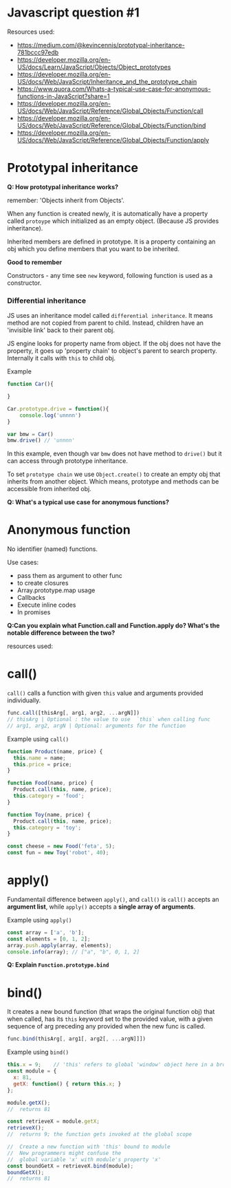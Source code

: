 # Javascript question #1

Resources used:
- https://medium.com/@kevincennis/prototypal-inheritance-781bccc97edb
- https://developer.mozilla.org/en-US/docs/Learn/JavaScript/Objects/Object_prototypes
- https://developer.mozilla.org/en-US/docs/Web/JavaScript/Inheritance_and_the_prototype_chain
- https://www.quora.com/Whats-a-typical-use-case-for-anonymous-functions-in-JavaScript?share=1
- https://developer.mozilla.org/en-US/docs/Web/JavaScript/Reference/Global_Objects/Function/call
- https://developer.mozilla.org/en-US/docs/Web/JavaScript/Reference/Global_Objects/Function/bind
- https://developer.mozilla.org/en-US/docs/Web/JavaScript/Reference/Global_Objects/Function/apply

# Prototypal inheritance

**Q: How prototypal inheritance works?**

remember: 'Objects inherit from Objects'.

When any function is created newly, it is automatically have a property called `protoype` which initialized as an empty object. (Because JS provides inheritance).

Inherited members are defined in prototype. It is a property containing an obj which you define members that you want to be inherited.

**Good to remember**

Constructors - any time see `new` keyword, following function is used as a constructor.

### Differential inheritance

JS uses an inheritance model called `differential inheritance`. It means method are not copied from parent to child. Instead, children have an 'invisible link' back to their parent obj.

JS engine looks for property name from object. If the obj does not have the property, it goes up 'property chain' to object's parent to search property. Internally it calls with `this` to child obj.

Example

```js
function Car(){

}

Car.prototype.drive = function(){
    console.log('unnnn')
}

var bmw = Car()
bmw.drive() // 'unnnn'

```

In this example, even though var `bmw` does not have method to `drive()` but it can access through prototype inheritance.

To set `prototype chain` we use `Object.create()` to create an empty obj that inherits from another object. Which means, prototype and methods can be accessible from inherited obj.

**Q: What's a typical use case for anonymous functions?**

# Anonymous function
 
No identifier (named) functions.


Use cases:
- pass them as argument to other func 
- to create closures
- Array.prototype.map usage
- Callbacks
- Execute inline codes 
- In promises

**Q:Can you explain what Function.call and Function.apply do? What's the notable difference between the two?**

resources used:

# call()

`call()` calls a function with given `this` value and arguments provided individually.
```js
func.call([thisArg[, arg1, arg2, ...argN]])
// thisArg | Optional : the value to use  `this` when calling func
// arg1, arg2, argN | Optional: arguments for the function
```

Example using `call()`
```js
function Product(name, price) {
  this.name = name;
  this.price = price;
}

function Food(name, price) {
  Product.call(this, name, price);
  this.category = 'food';
}

function Toy(name, price) {
  Product.call(this, name, price);
  this.category = 'toy';
}

const cheese = new Food('feta', 5);
const fun = new Toy('robot', 40);
```
# apply()
Fundamentail difference between `apply()`, and `call()` is `call()` accepts an **argument list**, while `apply()` accepts a **single array of arguments**.

Example using `apply()`
```js
const array = ['a', 'b'];
const elements = [0, 1, 2];
array.push.apply(array, elements);
console.info(array); // ["a", "b", 0, 1, 2]
```

**Q: Explain `Function.prototype.bind`**

# bind()
It creates a new bound function (that wraps the original function obj) that when called, has its `this` keyword set to the provided value, with a given sequence of arg preceding any provided when the new func is called.

```js
func.bind(thisArg[, arg1[, arg2[, ...argN]]])
```

Example using `bind()`

```js
this.x = 9;    // 'this' refers to global 'window' object here in a browser
const module = {
  x: 81,
  getX: function() { return this.x; }
};

module.getX(); 
//  returns 81

const retrieveX = module.getX;
retrieveX();
//  returns 9; the function gets invoked at the global scope

//  Create a new function with 'this' bound to module
//  New programmers might confuse the
//  global variable 'x' with module's property 'x'
const boundGetX = retrieveX.bind(module);
boundGetX(); 
//  returns 81
```

